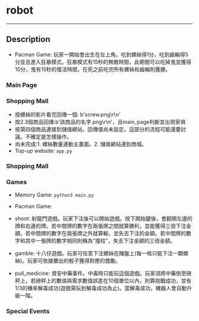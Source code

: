 # robot
---

## Description
* Pacman Game: 玩家一開始會出生在左上角，吃到螺絲得1分，吃到齒輪得5分並且進入狂暴模式。狂暴模式有15秒的無敵時間，此期間可以吃掉鬼並獲得10分，鬼有15秒的復活時間，在死之前吃完所有螺絲和齒輪則獲勝。

### Main Page

### Shopping Mall
* 按螺絲的影片看完回傳一個: b'screw.png\r\n'
* 按2.3個商品回傳:b'該商品的名字.png\r\n'，且main_page判斷並出現家俱
* 按第四個商品連接到儲值網站，回傳值尚未設定。這部分的流程可能還要討論。不確定是怎樣操作。
* 尚未完成:1. 螺絲數量連動主畫面。2. 儲值網站連到商城。
* Top-up website: `app.py` 

### Shopping Mall

### Games

* Memory Game:  `python3 main.py`
* Pacman Game:

* shoot:
射龍門遊戲。玩家下注後可以開始遊戲。按下開始鍵後，會翻開左邊的牌和右邊的牌。若中間牌的數字在兩張牌之間就算勝利，並能獲得三倍下注金額。若中間牌的數字在兩張牌之外就算輸，並失去下注的金額。若中間牌的數字和其中一張牌的數字相同則稱為"撞柱"，失去下注金額的三倍金額。
* gamble:
十八仔遊戲。玩家可任意下注螺絲在賭盤上(每一格只能下注一顆螺絲)。玩家可依據擲出的骰子獲得對應的獎勵。
* pull_medicine:
資安中藥事件。中毒時只能玩這個遊戲。玩家須將中藥倒至磅秤上，若磅秤上的數值與需求數值誤差在10個單位以內，則算挑戰成功，並有1/3的機率解毒成功(遊戲需玩到解毒成功為止)。當解毒成功，機器人會自動升級一階。

### Special Events
